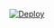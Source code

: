 [![Deploy](https://github.com/JhoannPV/actions-codigofacilito7/actions/workflows/deploy.yml/badge.svg)](https://github.com/JhoannPV/actions-codigofacilito7/actions/workflows/deploy.yml)